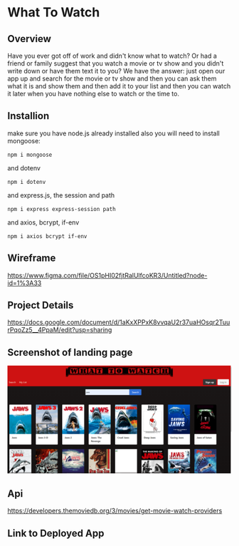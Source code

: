# What To Watch


## Overview
Have you ever got off of work and didn't know what to watch? Or had a friend or family suggest that you watch a movie or tv show and you didn't write down or have them text it to you? We have the answer: just open our app up and search for the movie or tv show and then you can ask them what it is and show them and then add it to your list and then you can watch it later when you have nothing else to watch or the time to.

## Installion
make sure you have node.js already installed also you will need to install mongoose:

```
npm i mongoose
```

and dotenv

```
npm i dotenv
```

and express.js, the session and path
```
npm i express express-session path
```
and axios, bcrypt, if-env
```
npm i axios bcrypt if-env
``` 

## Wireframe
https://www.figma.com/file/OS1pHI02fjtRalUlfcoKR3/Untitled?node-id=1%3A33 

## Project Details
https://docs.google.com/document/d/1aKxXPPxK8vvqaU2r37uaHOsqr2TuurPqoZz5__4PpaM/edit?usp=sharing

## Screenshot of landing page
![images of landing page](assets/images/Screenshot-landing-page-with-results.png)

## Api 
https://developers.themoviedb.org/3/movies/get-movie-watch-providers

## Link to Deployed App
